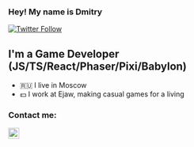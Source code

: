 ### Hey! My name is Dmitry

[![Twitter Follow](https://img.shields.io/twitter/follow/schm00ky?color=1DA1F2&logo=twitter&style=for-the-badge)](https://twitter.com/intent/follow?original_referer=https%3A%2F%2Fgithub.com%schmooky&screen_name=schm00ky)

## I'm a Game Developer (JS/TS/React/Phaser/Pixi/Babylon)

- 🇷🇺 I live in Moscow
- 💵 I work at Ejaw, making casual games for a living

### Contact me:

[<img align="left" alt="schm00ky | Twitter" width="22px" src="https://cdn.jsdelivr.net/npm/simple-icons@v3/icons/twitter.svg" />][twitter]

[twitter]: https://twitter.com/schm00ky
